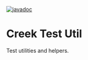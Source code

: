 [![javadoc](https://javadoc.io/badge2/org.creekservice/creek-test-util/javadoc.svg)](https://javadoc.io/doc/org.creekservice/creek-test-util)

# Creek Test Util

Test utilities and helpers.